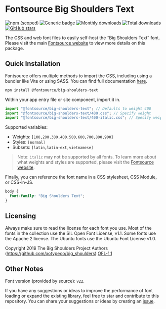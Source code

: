 # Fontsource Big Shoulders Text

[![npm (scoped)](https://img.shields.io/npm/v/@fontsource/big-shoulders-text?color=brightgreen)](https://www.npmjs.com/package/@fontsource/big-shoulders-text) [![Generic badge](https://img.shields.io/badge/fontsource-passing-brightgreen)](https://github.com/fontsource/fontsource) [![Monthly downloads](https://badgen.net/npm/dm/@fontsource/big-shoulders-text)](https://github.com/fontsource/fontsource) [![Total downloads](https://badgen.net/npm/dt/@fontsource/big-shoulders-text)](https://github.com/fontsource/fontsource) [![GitHub stars](https://img.shields.io/github/stars/fontsource/fontsource.svg?style=social&label=Star)](https://github.com/fontsource/fontsource/stargazers)

The CSS and web font files to easily self-host the “Big Shoulders Text” font. Please visit the main [Fontsource website](https://fontsource.org/fonts/big-shoulders-text) to view more details on this package.

## Quick Installation

Fontsource offers multiple methods to import the CSS, including using a bundler like Vite or using SASS. You can find full documentation [here](https://fontsource.org/docs/getting-started/introduction).

```javascript
npm install @fontsource/big-shoulders-text
```

Within your app entry file or site component, import it in.

```javascript
import "@fontsource/big-shoulders-text"; // Defaults to weight 400
import "@fontsource/big-shoulders-text/400.css"; // Specify weight
import "@fontsource/big-shoulders-text/400-italic.css"; // Specify weight and style
```

Supported variables:
- Weights: `[100,200,300,400,500,600,700,800,900]`
- Styles: `[normal]`
- Subsets: `[latin,latin-ext,vietnamese]`

> Note: `italic` may not be supported by all fonts. To learn more about what weights and styles are supported, please visit the [Fontsource website](https://fontsource.org/fonts/big-shoulders-text).

Finally, you can reference the font name in a CSS stylesheet, CSS Module, or CSS-in-JS.

```css
body {
  font-family: "Big Shoulders Text";
}
```

## Licensing
Always make sure to read the license for each font you use. Most of the fonts in the collection use the SIL Open Font License, v1.1. Some fonts use the Apache 2 license. The Ubuntu fonts use the Ubuntu Font License v1.0.

Copyright 2019 The Big Shoulders Project Authors (https://github.com/xotypeco/big_shoulders)
[OFL-1.1](http://scripts.sil.org/OFL)

## Other Notes
Font version (provided by source): `v22`.

If you have any suggestions or ideas to improve the performance of font loading or expand the existing library, feel free to star and contribute to this repository. You can share your suggestions or ideas by creating an [issue](https://github.com/fontsource/fontsource/issues).